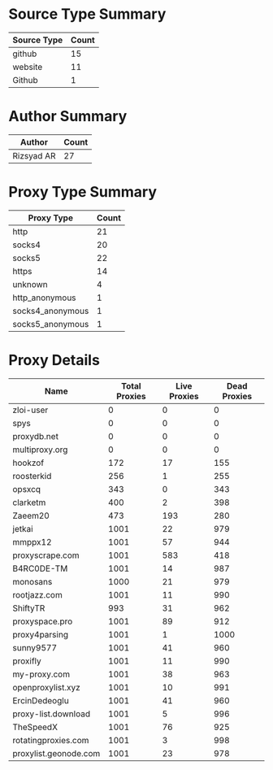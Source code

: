 # Source Type Summary

| Source Type | Count |
|-------------|-------|
| github | 15 |
| website | 11 |
| Github | 1 |


# Author Summary

| Author | Count |
|--------|-------|
| Rizsyad AR | 27 |


# Proxy Type Summary

| Proxy Type | Count |
|------------|-------|
| http | 21 |
| socks4 | 20 |
| socks5 | 22 |
| https | 14 |
| unknown | 4 |
| http_anonymous | 1 |
| socks4_anonymous | 1 |
| socks5_anonymous | 1 |


# Proxy Details

| Name | Total Proxies | Live Proxies | Dead Proxies |
|------|---------------|--------------|---------------|
| zloi-user | 0 | 0 | 0 |
| spys | 0 | 0 | 0 |
| proxydb.net | 0 | 0 | 0 |
| multiproxy.org | 0 | 0 | 0 |
| hookzof | 172 | 17 | 155 |
| roosterkid | 256 | 1 | 255 |
| opsxcq | 343 | 0 | 343 |
| clarketm | 400 | 2 | 398 |
| Zaeem20 | 473 | 193 | 280 |
| jetkai | 1001 | 22 | 979 |
| mmppx12 | 1001 | 57 | 944 |
| proxyscrape.com | 1001 | 583 | 418 |
| B4RC0DE-TM | 1001 | 14 | 987 |
| monosans | 1000 | 21 | 979 |
| rootjazz.com | 1001 | 11 | 990 |
| ShiftyTR | 993 | 31 | 962 |
| proxyspace.pro | 1001 | 89 | 912 |
| proxy4parsing | 1001 | 1 | 1000 |
| sunny9577 | 1001 | 41 | 960 |
| proxifly | 1001 | 11 | 990 |
| my-proxy.com | 1001 | 38 | 963 |
| openproxylist.xyz | 1001 | 10 | 991 |
| ErcinDedeoglu | 1001 | 41 | 960 |
| proxy-list.download | 1001 | 5 | 996 |
| TheSpeedX | 1001 | 76 | 925 |
| rotatingproxies.com | 1001 | 3 | 998 |
| proxylist.geonode.com | 1001 | 23 | 978 |
